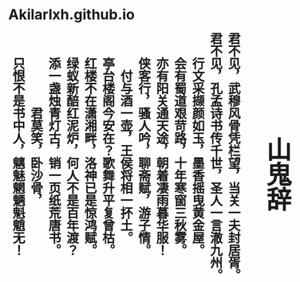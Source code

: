 # Akilarlxh.github.io
<html>
<head>
<style>
/* 诗歌体 */
@media (min-width: 900px) {
.poem {
  margin: 0 auto;
  height: 500px;
  writing-mode: vertical-rl;
  writing-mode: tb-rl;
  font-size: 25px;
}
}
.poem {
  font-family:楷体 !important;
}
</style>
</head>
<body>
<center class="poem"><b>
<h1>山鬼辞</h1>
君不见，武穆风骨凭栏望，当关一夫封居胥。 <br>
君不见，孔孟诗书传千世，圣人一言澈九州。 <br>
行文采撷颜如玉，墨香摇曳黄金屋。 <br>
会有蜀道艰苛路，十年寒窗三秋雾。 <br>
亦有阳关通天途，朝着凄雨暮华服！ <br>
侠客行，骚人吟，聊斋赋，游子情。 <br>
付与酒一壶，王侯将相一抔土。 <br>
亭台楼阁今安在？歌舞升平复曾枯。<br>
红楼不在潇湘畔，洛神已是惊鸿赋。  <br>
绿蚁新醅红泥炉，何人不是百年渡？<br>
添一盏烛青灯古，销一页纸荒唐书。 <br>
君莫笑，卧沙骨， <br>
只恨不是书中人，魑魅魍魉魁魈无！<br>
</b></center>
</body>
</html>
